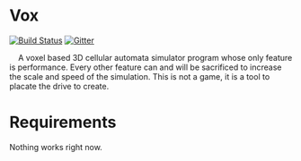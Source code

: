 Vox
============
[![Build Status](https://travis-ci.org/YetAnotherMinion/VOX.svg)](https://travis-ci.org/YetAnotherMinion/VOX) [![Gitter](https://badges.gitter.im/Join%20Chat.svg)](https://gitter.im/YetAnotherMinion/VOX?utm_source=badge&utm_medium=badge&utm_campaign=pr-badge)

&nbsp;&nbsp;&nbsp;&nbsp;A voxel based 3D cellular automata simulator program
whose only feature is performance. Every other feature can and will be
sacrificed to increase the scale and speed of the simulation. This is not a
game, it is a tool to placate the drive to create.


Requirements
=============
Nothing works right now.
